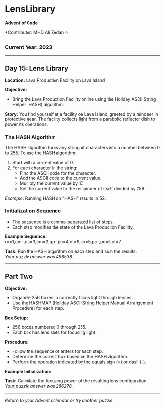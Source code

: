 # LensLibrary

**Advent of Code**  

*Contributor: MHD Ali Zedan ⭐

### Current Year: 2023

---

## Day 15: Lens Library

**Location:** Lava Production Facility on Lava Island

**Objective:**
- Bring the Lava Production Facility online using the Holiday ASCII String Helper (HASH) algorithm.

**Story:**
You find yourself at a facility on Lava Island, greeted by a reindeer in protective gear. The facility collects light from a parabolic reflector dish to power its operations.

### The HASH Algorithm
The HASH algorithm turns any string of characters into a number between 0 to 255. To use the HASH algorithm:
1. Start with a current value of 0.
2. For each character in the string:
   - Find the ASCII code for the character.
   - Add the ASCII code to the current value.
   - Multiply the current value by 17.
   - Set the current value to the remainder of itself divided by 256.

*Example*: Running HASH on "HASH" results in 52.

### Initialization Sequence
- The sequence is a comma-separated list of steps.
- Each step modifies the state of the Lava Production Facility.

**Example Sequence:**
rn=1,cm-,qp=3,cm=2,qp-,pc=4,ot=9,ab=5,pc-,pc=6,ot=7


**Task:**
Run the HASH algorithm on each step and sum the results.  
*Your puzzle answer was 498538.*

---

## Part Two

**Objective:**
- Organize 256 boxes to correctly focus light through lenses.
- Use the HASHMAP (Holiday ASCII String Helper Manual Arrangement Procedure) for each step.

**Box Setup:**
- 256 boxes numbered 0 through 255.
- Each box has lens slots for focusing light.

**Procedure:**
- Follow the sequence of letters for each step.
- Determine the correct box based on the HASH algorithm.
- Perform the operation indicated by the equals sign (=) or dash (-).

**Example Initialization:**



**Task:**
Calculate the focusing power of the resulting lens configuration.  
*Your puzzle answer was 286278.*



---

*Return to your Advent calendar or try another puzzle.*


